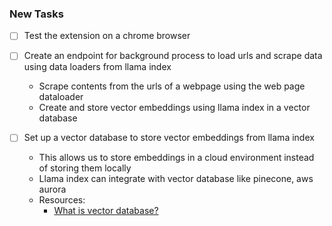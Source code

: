 ### New Tasks
- [ ] Test the extension on a chrome browser

- [ ] Create an endpoint for background process to load urls and scrape data using data loaders from llama index
  - Scrape contents from the urls of a webpage using the web page dataloader 
  - Create and store vector embeddings using llama index in a vector database

- [ ] Set up a vector database to store vector embeddings from llama index 
  - This allows us to store embeddings in a cloud environment instead of storing them locally
  - Llama index can integrate with vector database like pinecone, aws aurora
  - Resources:
    - [What is vector database?](https://aws.amazon.com/what-is/vector-databases/)
